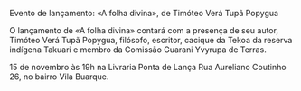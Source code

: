 Evento de lançamento: «A folha divina», de Timóteo Verá Tupã Popygua 

O lançamento de «A folha divina» contará com a presença de seu autor, Timóteo Verá Tupã Popygua, filósofo, escritor, cacique da Tekoa da reserva indígena Takuari e membro da Comissão Guarani Yvyrupa de Terras.


15 de novembro às 19h na Livraria Ponta de Lança
Rua Aureliano Coutinho 26, no bairro Vila Buarque.
